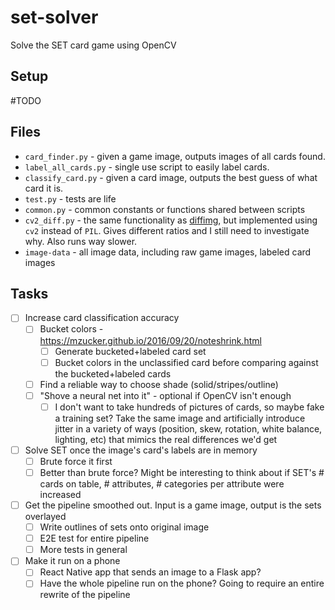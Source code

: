 # set-solver
Solve the SET card game using OpenCV

## Setup

\#TODO

## Files

* `card_finder.py` - given a game image, outputs images of all cards found.
* `label_all_cards.py` - single use script to easily label cards.
* `classify_card.py` - given a card image, outputs the best guess of what card it is.
* `test.py` - tests are life
* `common.py` - common constants or functions shared between scripts
* `cv2_diff.py` - the same functionality as [diffimg](https://github.com/nicolashahn/diffimg), but implemented using `cv2` instead of `PIL`. Gives different ratios and I still need to investigate why. Also runs way slower.
* `image-data` - all image data, including raw game images, labeled card images

## Tasks

- [ ] Increase card classification accuracy
  - [ ] Bucket colors - https://mzucker.github.io/2016/09/20/noteshrink.html
    - [ ] Generate bucketed+labeled card set
    - [ ] Bucket colors in the unclassified card before comparing against the bucketed+labeled cards
  - [ ] Find a reliable way to choose shade (solid/stripes/outline)
  - [ ] "Shove a neural net into it" - optional if OpenCV isn't enough
    - [ ] I don't want to take hundreds of pictures of cards, so maybe fake a training set? Take the same image and artificially introduce jitter in a variety of ways (position, skew, rotation, white balance, lighting, etc) that mimics the real differences we'd get
- [ ] Solve SET once the image's card's labels are in memory
   - [ ] Brute force it first
   - [ ] Better than brute force? Might be interesting to think about if SET's # cards on table, # attributes, # categories per attribute were increased
- [ ] Get the pipeline smoothed out. Input is a game image, output is the sets overlayed
  - [ ] Write outlines of sets onto original image
  - [ ] E2E test for entire pipeline
  - [ ] More tests in general
- [ ] Make it run on a phone
  - [ ] React Native app that sends an image to a Flask app?
  - [ ] Have the whole pipeline run on the phone? Going to require an entire rewrite of the pipeline
